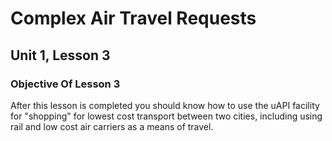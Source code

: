 # Complex Air Travel Requests

## Unit 1, Lesson 3

### Objective Of Lesson 3

After this lesson is completed you should know how to use the uAPI facility for "shopping" for lowest cost transport between two cities, including using rail and low cost air carriers as a means of travel.


